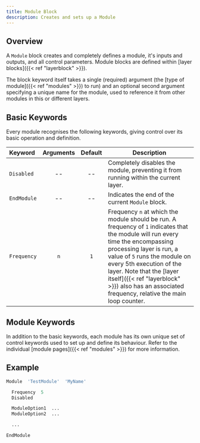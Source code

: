 ```yaml
---
title: Module Block
description: Creates and sets up a Module
---
```


## Overview

A `Module` block creates and completely defines a module, it's inputs and outputs, and all control parameters. Module blocks are defined within [layer blocks]({{< ref "layerblock" >}}).

The block keyword itself takes a single (required) argument (the [type of module]({{< ref "modules" >}}) to run) and an optional second argument specifying a unique name for the module, used to reference it from other modules in this or different layers.

## Basic Keywords

Every module recognises the following keywords, giving control over its basic operation and definition.

|Keyword|Arguments|Default|Description|
|:------|:--:|:-----:|-----------|
|`Disabled`|--|--|Completely disables the module, preventing it from running within the current layer.|
|`EndModule`|--|--|Indicates the end of the current `Module` block.|
|`Frequency`|`n`|`1`|Frequency `n` at which the module should be run. A frequency of `1` indicates that the module will run every time the encompassing processing layer is run, a value of `5` runs the module on every 5th execution of the layer. Note that the [layer itself]({{< ref "layerblock" >}}) also has an associated frequency, relative the main loop counter.|

## Module Keywords

In addition to the basic keywords, each module has its own unique set of control keywords used to set up and define its behaviour. Refer to the individual [module pages]({{< ref "modules" >}}) for more information.

## Example

```r
Module  'TestModule'  'MyName'

  Frequency  5
  Disabled

  ModuleOption1  ...
  ModuleOption2  ...

  ...

EndModule
```
